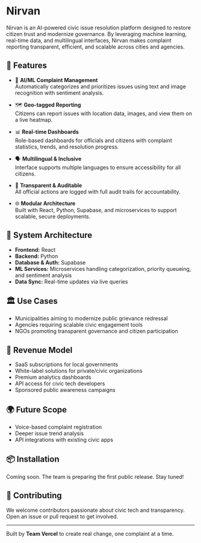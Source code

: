 # Nirvan

Nirvan is an AI-powered civic issue resolution platform designed to restore citizen trust and modernize governance. By leveraging machine learning, real-time data, and multilingual interfaces, Nirvan makes complaint reporting transparent, efficient, and scalable across cities and agencies.

## 🚀 Features

- 🤖 **AI/ML Complaint Management**  
  Automatically categorizes and prioritizes issues using text and image recognition with sentiment analysis.

- 🗺️ **Geo-tagged Reporting**  
  Citizens can report issues with location data, images, and view them on a live heatmap.

- 📊 **Real-time Dashboards**  
  Role-based dashboards for officials and citizens with complaint statistics, trends, and resolution progress.

- 🗣️ **Multilingual & Inclusive**  
  Interface supports multiple languages to ensure accessibility for all citizens.

- 🔐 **Transparent & Auditable**  
  All official actions are logged with full audit trails for accountability.

- 🌐 **Modular Architecture**  
  Built with React, Python, Supabase, and microservices to support scalable, secure deployments.

## 🧩 System Architecture

- **Frontend:** React  
- **Backend:** Python  
- **Database & Auth:** Supabase  
- **ML Services:** Microservices handling categorization, priority queueing, and sentiment analysis  
- **Data Sync:** Real-time updates via live queries

## 🏛️ Use Cases

- Municipalities aiming to modernize public grievance redressal
- Agencies requiring scalable civic engagement tools
- NGOs promoting transparent governance and citizen participation

## 💼 Revenue Model

- SaaS subscriptions for local governments
- White-label solutions for private/civic organizations
- Premium analytics dashboards
- API access for civic tech developers
- Sponsored public awareness campaigns

## 🌍 Future Scope

- Voice-based complaint registration
- Deeper issue trend analysis
- API integrations with existing civic apps

## 📦 Installation

Coming soon. The team is preparing the first public release. Stay tuned!

## 🤝 Contributing

We welcome contributors passionate about civic tech and transparency. Open an issue or pull request to get involved.

---

Built by **Team Vercel** to create real change, one complaint at a time.
